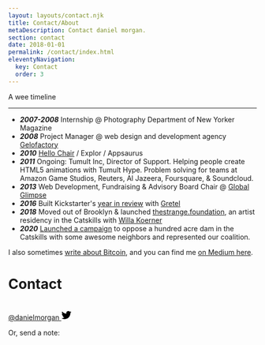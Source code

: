 ```yaml
---
layout: layouts/contact.njk
title: Contact/About
metaDescription: Contact daniel morgan.
section: contact
date: 2018-01-01
permalink: /contact/index.html
eleventyNavigation:
  key: Contact
  order: 3
---
```


A wee timeline
 
* ***
* ***2007-2008*** Internship @ Photography Department of New Yorker Magazine
* ***2008*** Project Manager @ web design and development agency [Gelofactory](https://www.gelofactory.com/)
* ***2010*** [Hello Chair](https://www.ycombinator.com/companies/hello-chair) / Explor / Appsaurus
* ***2011*** Ongoing: Tumult Inc, Director of Support. Helping people create HTML5 animations with Tumult Hype. Problem solving for teams at Amazon Game Studios, Reuters, Al Jazeera, Foursquare, & Soundcloud. 
* ***2013*** Web Development, Fundraising & Advisory Board Chair @ [Global Glimpse](https://globalglimpse.org/) 
* ***2016*** Built Kickstarter's [year in review](https://kickstarter.com/year/2016/) with [Gretel](https://gretelny.com/) 
* ***2018*** Moved out of Brooklyn & launched [thestrange.foundation](https://thestrange.foundation), an artist residency in the Catskills with [Willa Koerner](https://willakoerner.com/)
* ***2020*** [Launched a campaign](https://savecatskillspreserve.org/) to oppose a hundred acre dam in the Catskills with some awesome neighbors and represented our coalition. 
 
I also sometimes [write about Bitcoin](/tags/bitcoin/), and you can find me [on Medium here](https://medium.com/@danielmorgan).

# Contact

<br> 
<a href="https://twitter.com/danielmorgan">@danielmorgan <svg id="twittericn" style="width:20px;" role="img" viewBox="0 0 24 24" xmlns="http://www.w3.org/2000/svg"><title>Twitter</title><path d="M23.953 4.57a10 10 0 01-2.825.775 4.958 4.958 0 002.163-2.723c-.951.555-2.005.959-3.127 1.184a4.92 4.92 0 00-8.384 4.482C7.69 8.095 4.067 6.13 1.64 3.162a4.822 4.822 0 00-.666 2.475c0 1.71.87 3.213 2.188 4.096a4.904 4.904 0 01-2.228-.616v.06a4.923 4.923 0 003.946 4.827 4.996 4.996 0 01-2.212.085 4.936 4.936 0 004.604 3.417 9.867 9.867 0 01-6.102 2.105c-.39 0-.779-.023-1.17-.067a13.995 13.995 0 007.557 2.209c9.053 0 13.998-7.496 13.998-13.985 0-.21 0-.42-.015-.63A9.935 9.935 0 0024 4.59z"/></svg></a>

Or, send a note: 